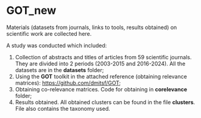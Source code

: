 # GOT_new
Materials (datasets from journals, links to tools, results obtained) on scientific work are collected here.

A study was conducted which included:
1. Collection of abstracts and titles of articles from 59 scientific journals. They are divided into 2 periods (2003-2015 and 2016-2024). All the datasets are in the **datasets** folder;
2. Using the **GOT** toolkit in the attached reference (obtaining relevance matrices): https://github.com/dmitsf/GOT;
3. Obtaining co-relevance matrices. Code for obtaining in **corelevance** folder;
4. Results obtained. All obtained clusters can be found in the file **clusters**. File also contains the taxonomy used.
